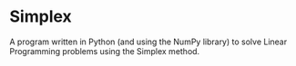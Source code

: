 # Simplex
A program written in Python (and using the NumPy library) to solve Linear Programming problems using the Simplex method.
